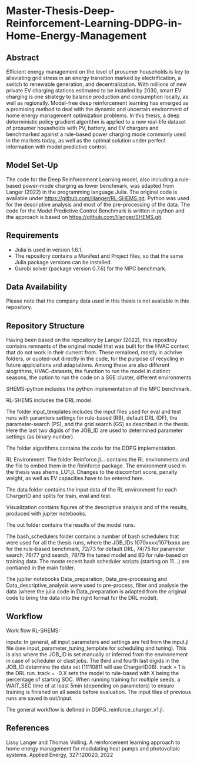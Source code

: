 # Master-Thesis-Deep-Reinforcement-Learning-DDPG-in-Home-Energy-Management

## Abstract
Efficient energy management on the level of prosumer households is key to alleviating grid stress in an energy transition marked by electrification, a switch to renewable generation, and decentralization. With millions of new private EV charging stations estimated to be installed by 2030, smart EV charging is one strategy to balance production and consumption locally, as well as regionally. Model-free deep reinforcement learning has emerged as a promising method to deal with the dynamic and uncertain environment of home energy management optimization problems. In this thesis, a deep deterministic policy gradient algorithm is applied to a new real-life dataset of prosumer households with PV, battery, and EV chargers and benchmarked against a rule-based power charging mode commonly used in the markets today, as well as the optimal solution under perfect information with model predictive control.

## Model Set-Up
The code for the Deep Reinforcement Learning model, also including a rule-based power-mode charging as lower benchmark, was adapted from Langer (2022) in the programming language Julia. The original code is available under https://github.com/lilanger/RL-SHEMS.git.
Python was used for the descriptive analysis and most of the pre-processing of the data. The code for the Model Predictive Control Benchmark is written in python and the approach is based on https://github.com/lilanger/SHEMS.git. 

## Requirements
- Julia is used in version 1.6.1.
- The repository contains a Manifest and Project files, so that the same Julia package versions can be installed.
- Gurobi solver (package version 0.7.6) for the MPC benchmark.

## Data Availability
Please note that the company data used in this thesis is not available in this repository.

## Repository Structure
Having been based on the repository by Langer (2022), this repositroy contains remnants of the original model that was built for the HVAC context that do not work in their current from. These remained, mostly in achrive folders, or quoted-out directly in the code, for the purpose of recycling in future applciations and adaptations. Among these are also different alogrithms, HVAC-datasets, the function to run the model in distinct seasons, the option to run the code on a SGE cluster, different environments

SHEMS-python includes the python implementation of the MPC benchmark.

RL-SHEMS includes the DRL model.

The folder input_templates includes the input files used for eval and test runs with paramters settings for rule-based (RB), default DRL (DF), the parameter-search (PS), and the grid search (GS) as described in the thesis. Here the last two digids of the JOB_ID are used to determined parameter settings (as binary number).

The folder algorithms contains the code for the DDPG implementation.

RL Environment:
The folder Reinforce.jl... contains the RL environments and the file to embed them in the Reinforce package.
The environment used in the thesis was shems_LU1.jl.
Changes to the discomfort score, penalty weight, as well as EV capacities have to be entered here.

The data folder contains the input data of the RL environment for each ChargerID and splits for train, eval and test.

Visualization contains figures of the descriptive analysis and of the results, produced with jupiter notebooks.

The out folder contains the results of the model runs.

The bash_schedulers folder contains a number of bash schedulers that were used for all the thesis runs, where the JOB_IDs 1070xxxx/1071xxxx are for the rule-based benchmark, 72/73 for default DRL, 74/75 for parameter search, 76/77 grid search, 78/79 the tuned model and 80 for rule-based on training data.
The moste recent bash scheduler scripts (starting on 11...) are contianed in the main folder.

The jupiter notebooks Data_preparation, Data_pre-processing and Data_descriptive_analysis were used to pre-process, filter and analysie the data (where the julia code in Data_preparation is adapted from the original code to bring the data into the right format for the DRL model).

## Workflow

Work flow RL-SHEMS:

inputs:
In general, all input parameters and settings are fed from the input.jl file (see input_parameter_tuning_template for scheduling and tuning). This is also where the JOB_ID is set manually or inferred from the environement in case of scheduler or clust jobs.
The third and fourth last digids in the JOB_ID determine the data set (11110811 will use ChargerID08).
track = 1 is the DRL run. track = -0.X sets the model to rule-based with X being the percentage of starting SOC.
When running training for multiple seeds, a WAIT_SEC time of at least 5min (depending on parameters) to ensure training is finished on all seeds before evaluation.
The input files of previous runs are saved in out/input.

The general workflow is defined in DDPG_reinforce_charger_v1.jl.

## References
Lissy Langer and Thomas Volling. A reinforcement learning approach to home energy management for modulating
heat pumps and photovoltaic systems. Applied Energy, 327:120020, 2022
